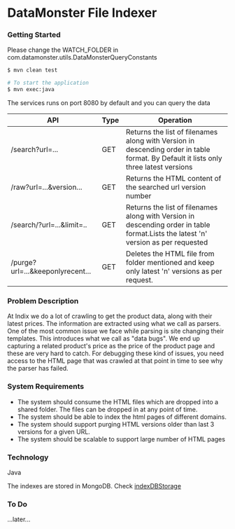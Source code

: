 # DataMonster File Indexer




### Getting Started

Please change the WATCH_FOLDER in com.datamonster.utils.DataMonsterQueryConstants 

```bash
$ mvn clean test

# To start the application
$ mvn exec:java
```
The  services runs on port 8080 by default and you can query the data

| API | Type | Operation |
| --- |------|--- |
| /search?url=...| GET | Returns the list of filenames along with Version in descending order in table format. By Default it lists only three latest versions|
| /raw?url=...&version...| GET | Returns the HTML content of the searched url version number|
| /search/?url=...&limit=..| GET | Returns the list of filenames along with Version in descending order in table format.Lists the latest 'n' version as per requested|
| /purge?url=...&keeponlyrecent...| GET | Deletes the HTML file from folder mentioned and keep only latest 'n' versions as per request.|






### Problem Description

At Indix we do a lot of crawling to get the product data, along with their latest prices. The information are extracted using what we call as parsers. One of the most common issue we face while parsing is site changing their templates. This introduces what we call as "data bugs". We end up capturing a related product's price as the price of the product page and these are very hard to catch. For debugging these kind of issues, you need access to the HTML page that was crawled at that point in time to see why the parser has failed.



### System Requirements


- The system should consume the HTML files which are dropped into a shared folder. The files can be dropped in at any point of time.
- The system should be able to index the html pages of different domains.
- The system should support purging HTML versions older than last 3 versions for a given URL.
- The system should be scalable to support large number of HTML pages


### Technology

Java

The indexes are stored in MongoDB. Check [indexDBStorage](https://github.com/balaaagi/DataMonsterindexDBStorage)


### To Do 
...later...
